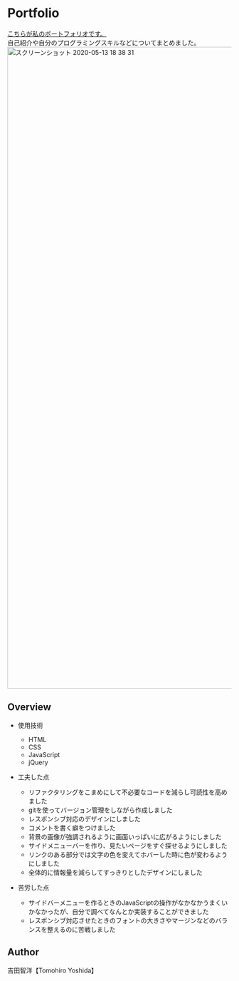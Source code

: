 # Portfolio

[こちらが私のポートフォリオです。]( https://tomohiroyoshida.github.io/tomo.github.io/)  
自己紹介や自分のプログラミングスキルなどについてまとめました。
<img width="1440" alt="スクリーンショット 2020-05-13 18 38 31" src="https://user-images.githubusercontent.com/56680512/81797014-2f7b9180-9549-11ea-9b3d-d84babb0073a.png">


## Overview
- 使用技術　　
  - HTML
  - CSS
  - JavaScript
  - jQuery 
  
- 工夫した点
  - リファクタリングをこまめにして不必要なコードを減らし可読性を高めました 
  - gitを使ってバージョン管理をしながら作成しました  
  - レスポンシブ対応のデザインにしました 
  - コメントを書く癖をつけました  
  - 背景の画像が強調されるように画面いっぱいに広がるようにしました
  - サイドメニューバーを作り、見たいページをすぐ探せるようにしました
  - リンクのある部分では文字の色を変えてホバーした時に色が変わるようにしました
  - 全体的に情報量を減らしてすっきりとしたデザインにしました  
  
- 苦労した点
  - サイドバーメニューを作るときのJavaScriptの操作がなかなかうまくいかなかったが、自分で調べてなんとか実装することができました
  - レスポンシブ対応させたときのフォントの大きさやマージンなどのバランスを整えるのに苦戦しました

## Author
吉田智洋【Tomohiro Yoshida】
